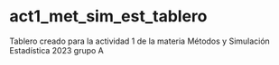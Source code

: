 # act1_met_sim_est_tablero
Tablero creado para la actividad 1 de la materia Métodos y Simulación Estadística 2023 grupo A
